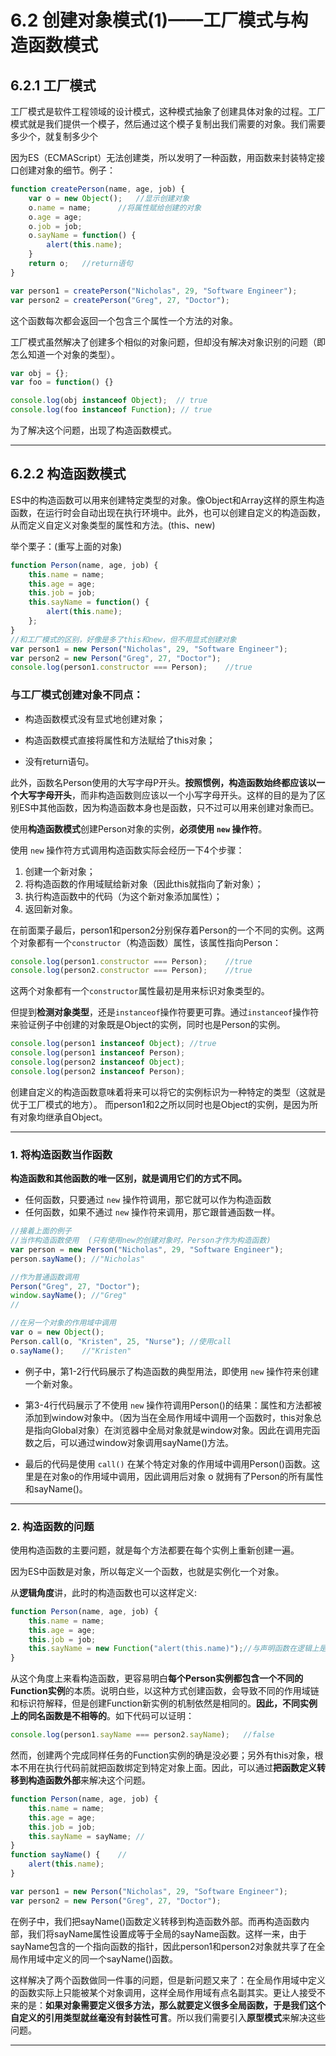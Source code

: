 # 6.2 创建对象模式(1)——工厂模式与构造函数模式

## 6.2.1 工厂模式

工厂模式是软件工程领域的设计模式，这种模式抽象了创建具体对象的过程。工厂模式就是我们提供一个模子，然后通过这个模子复制出我们需要的对象。我们需要多少个，就复制多少个

因为ES（ECMAScript）无法创建类，所以发明了一种函数，用函数来封装特定接口创建对象的细节。例子：
```js
function createPerson(name, age, job) {
    var o = new Object();   //显示创建对象
    o.name = name;      //将属性赋给创建的对象
    o.age = age;
    o.job = job;
    o.sayName = function() {
        alert(this.name);
    }
    return o;   //return语句
}

var person1 = createPerson("Nicholas", 29, "Software Engineer");
var person2 = createPerson("Greg", 27, "Doctor");
```
这个函数每次都会返回一个包含三个属性一个方法的对象。

工厂模式虽然解决了创建多个相似的对象问题，但却没有解决对象识别的问题（即怎么知道一个对象的类型）。
```js
var obj = {};
var foo = function() {}

console.log(obj instanceof Object);  // true
console.log(foo instanceof Function); // true
```
为了解决这个问题，出现了构造函数模式。

---
## 6.2.2 **构造函数模式**

ES中的构造函数可以用来创建特定类型的对象。像Object和Array这样的原生构造函数，在运行时会自动出现在执行环境中。此外，也可以创建自定义的构造函数，从而定义自定义对象类型的属性和方法。(this、new)

举个栗子：(重写上面的对象)
```js
function Person(name, age, job) {
    this.name = name;
    this.age = age;
    this.job = job;
    this.sayName = function() {
        alert(this.name);
    };
}
//和工厂模式的区别，好像是多了this和new，但不用显式创建对象
var person1 = new Person("Nicholas", 29, "Software Engineer");
var person2 = new Person("Greg", 27, "Doctor");
console.log(person1.constructor === Person);    //true
```


### 与工厂模式创建对象不同点：
- 构造函数模式没有显式地创建对象；

- 构造函数模式直接将属性和方法赋给了this对象；

- 没有return语句。

此外，函数名Person使用的大写字母P开头。**按照惯例，构造函数始终都应该以一个大写字母开头**，而非构造函数则应该以一个小写字母开头。这样的目的是为了区别ES中其他函数，因为构造函数本身也是函数，只不过可以用来创建对象而已。

使用**构造函数模式**创建Person对象的实例，**必须使用 `new` 操作符**。

使用 `new` 操作符方式调用构造函数实际会经历一下4个步骤：

1. 创建一个新对象；
2. 将构造函数的作用域赋给新对象（因此this就指向了新对象）；
3. 执行构造函数中的代码（为这个新对象添加属性）；
4. 返回新对象。

在前面栗子最后，person1和person2分别保存着Person的一个不同的实例。这两个对象都有一个`constructor`（构造函数）属性，该属性指向Person：
```js
console.log(person1.constructor === Person);    //true
console.log(person2.constructor === Person);    //true
```

这两个对象都有一个`constructor`属性最初是用来标识对象类型的。

但提到**检测对象类型**，还是`instanceof`操作符要更可靠。通过`instanceof`操作符来验证例子中创建的对象既是Object的实例，同时也是Person的实例。
```js
console.log(person1 instanceof Object); //true
console.log(person1 instanceof Person);
console.log(person2 instanceof Object);
console.log(person2 instanceof Person);
```

创建自定义的构造函数意味着将来可以将它的实例标识为一种特定的类型（这就是优于工厂模式的地方）。
而person1和2之所以同时也是Object的实例，是因为所有对象均继承自Object。

---

### 1. **将构造函数当作函数**

**构造函数和其他函数的唯一区别，就是调用它们的方式不同。**

- 任何函数，只要通过 `new` 操作符调用，那它就可以作为构造函数
- 任何函数，如果不通过 `new` 操作符来调用，那它跟普通函数一样。

```js
//接着上面的例子
//当作构造函数使用  (只有使用new的创建对象时，Person才作为构造函数)
var person = new Person("Nicholas", 29, "Software Engineer");
person.sayName(); //"Nicholas"

//作为普通函数调用
Person("Greg", 27, "Doctor"); 
window.sayName(); //"Greg"
//

//在另一个对象的作用域中调用
var o = new Object();
Person.call(o, "Kristen", 25, "Nurse"); //使用call
o.sayName();    //"Kristen"
```
- 例子中，第1-2行代码展示了构造函数的典型用法，即使用 `new` 操作符来创建一个新对象。

- 第3-4行代码展示了不使用 `new` 操作符调用Person()的结果：属性和方法都被添加到window对象中。（因为当在全局作用域中调用一个函数时，this对象总是指向Global对象）在浏览器中全局对象就是window对象。因此在调用完函数之后，可以通过window对象调用sayName()方法。

- 最后的代码是使用 `call()` 在某个特定对象的作用域中调用Person()函数。这里是在对象o的作用域中调用，因此调用后对象 o 就拥有了Person的所有属性和sayName()。

---

### 2. **构造函数的问题**
使用构造函数的主要问题，就是每个方法都要在每个实例上重新创建一遍。

因为ES中函数是对象，所以每定义一个函数，也就是实例化一个对象。

从**逻辑角度**讲，此时的构造函数也可以这样定义:
```js
function Person(name, age, job) {
    this.name = name;
    this.age = age;
    this.job = job;
    this.sayName = new Function("alert(this.name)");//与声明函数在逻辑上是等价的
}
```

从这个角度上来看构造函数，更容易明白**每个Person实例都包含一个不同的Function实例**的本质。说明白些，以这种方式创建函数，会导致不同的作用域链和标识符解释，但是创建Function新实例的机制依然是相同的。**因此，不同实例上的同名函数是不相等的**。如下代码可以证明：
```js
console.log(person1.sayName === person2.sayName);   //false
```

然而，创建两个完成同样任务的Function实例的确是没必要；另外有this对象，根本不用在执行代码前就把函数绑定到特定对象上面。因此，可以通过**把函数定义转移到构造函数外部**来解决这个问题。
```js
function Person(name, age, job) {
    this.name = name;
    this.age = age;
    this.job = job;
    this.sayName = sayName; //
}
function sayName() {    //
    alert(this.name);
}

var person1 = new Person("Nicholas", 29, "Software Engineer");
var person2 = new Person("Greg", 27, "Doctor");
```
在例子中，我们把sayName()函数定义转移到构造函数外部。而再构造函数内部，我们将sayName属性设置成等于全局的sayName函数。这样一来，由于sayName包含的一个指向函数的指针，因此person1和person2对象就共享了在全局作用域中定义的同一个sayName()函数。

这样解决了两个函数做同一件事的问题，但是新问题又来了：在全局作用域中定义的函数实际上只能被某个对象调用，这样全局作用域有点名副其实。更让人接受不来的是：**如果对象需要定义很多方法，那么就要定义很多全局函数，于是我们这个自定义的引用类型就丝毫没有封装性可言**。所以我们需要引入**原型模式**来解决这些问题。

---